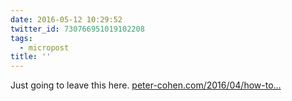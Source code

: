 ```yaml
---
date: 2016-05-12 10:29:52
twitter_id: 730766951019102208
tags:
  - micropost
title: ''
---
```


Just going to leave this here. [peter-cohen.com/2016/04/how-to…](http://www.peter-cohen.com/2016/04/how-to-disable-flash-on-the-mac/)
